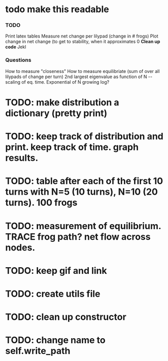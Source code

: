 # todo make this readable

### TODO
Print latex tables
Measure net change per lilypad (change in # frogs)
Plot change in net change (to get to stability, when it approximates 0
**Clean up code**
Jekl

### Questions
How to measure "closeness"
How to measure equilibriate (sum of over all lilypads of change per turn)
2nd largest eigenvalue as function of N -- scaling of eq. time. Exponential of N growing log? 


# TODO: make distribution a dictionary (pretty print)

# TODO: keep track of distribution and print. keep track of time. graph results.

# TODO: table after each of the first 10 turns with N=5 (10 turns), N=10 (20 turns). 100 frogs

# TODO: measurement of equilibrium. TRACE frog path? net flow across nodes.

# TODO: keep gif and link

# TODO: create utils file

# TODO: clean up constructor

# TODO: change name to self.write_path